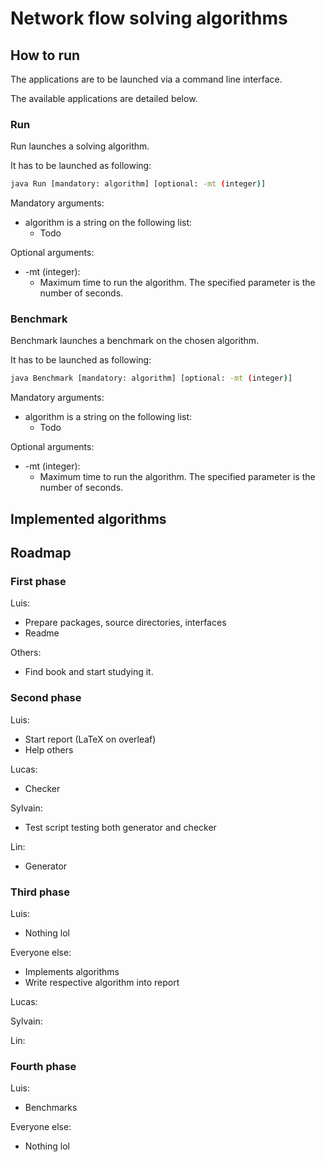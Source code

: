 # Network flow solving algorithms

## How to run

The applications are to be launched via a command line interface.

The available applications are detailed below.

### Run

Run launches a solving algorithm.

It has to be launched as following:

```bash
java Run [mandatory: algorithm] [optional: -mt (integer)]
```

Mandatory arguments:
* algorithm is a string on the following list:
  * Todo

Optional arguments:
* -mt (integer):
  * Maximum time to run the algorithm. The specified parameter is the number of seconds.

### Benchmark

Benchmark launches a benchmark on the chosen algorithm.

It has to be launched as following:

```bash
java Benchmark [mandatory: algorithm] [optional: -mt (integer)]
```

Mandatory arguments:
* algorithm is a string on the following list:
  * Todo

Optional arguments:
* -mt (integer):
  * Maximum time to run the algorithm. The specified parameter is the number of seconds.

## Implemented algorithms

## Roadmap

### First phase

Luis:
* Prepare packages, source directories, interfaces
* Readme

Others:
* Find book and start studying it.

### Second phase

Luis:
* Start report (LaTeX on overleaf)
* Help others

Lucas:
* Checker

Sylvain:
* Test script testing both generator and checker

Lin:
* Generator

### Third phase

Luis:
* Nothing lol

Everyone else:
* Implements algorithms
* Write respective algorithm into report

Lucas:

Sylvain:

Lin:

### Fourth phase

Luis:
* Benchmarks

Everyone else:
* Nothing lol
